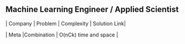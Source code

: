 ## Machine Learning Engineer / Applied Scientist

| Company | Problem | Complexity | Solution Link|

| Meta |Combination | O(nCk) time and space |   